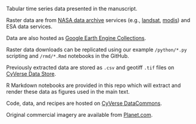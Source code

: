 Tabular time series data presented in the manuscript.

Raster data are from [NASA data archive](https://earthdata.nasa.gov/earth-observation-data) services (e.g., [landsat](https://landsat.gsfc.nasa.gov/data/), [modis](https://modis.gsfc.nasa.gov/data/)) and ESA data services. 

Data are also hosted as [Google Earth Engine Collections](https://developers.google.com/earth-engine/datasets/). 

Raster data downloads can be replicated using our example `/python/*.py` scripting and `/rmd/*.Rmd` notebooks in the GitHub.

Previously extracted data are stored as `.csv` and geotiff `.tif` files on [CyVerse Data Store](https://data.cyverse.org/dav-anon/iplant/home/tswetnam/emsi).

R Markdown notebooks are provided in this repo which will extract and render these data as figures used in the main text.

Code, data, and recipes are hosted on [CyVerse DataCommons](https://datacommons.cyverse.org/browse/iplant/home/tswetnam/emsi).

Original commercial imagery are available from [Planet.com](https://planet.com).
